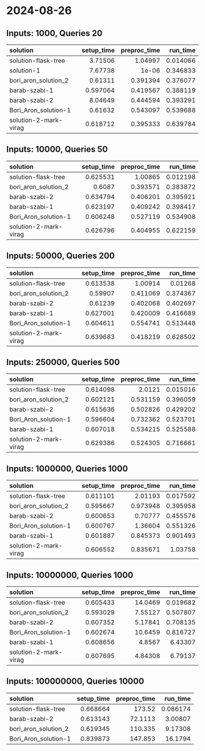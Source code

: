 # 2024-08-26

## Inputs: 1000, Queries 20

| solution              |   setup_time |   preproc_time |   run_time |
|:----------------------|-------------:|---------------:|-----------:|
| solution-flask-tree   |     3.71506  |       1.04997  |   0.014066 |
| solution-1            |     7.67738  |       1e-06    |   0.346833 |
| bori_aron_solution_2  |     0.61311  |       0.391394 |   0.376077 |
| barab-szabi-1         |     0.597064 |       0.419567 |   0.388119 |
| barab-szabi-2         |     8.04649  |       0.444594 |   0.393291 |
| Bori_Aron_solution-1  |     0.61632  |       0.543097 |   0.539688 |
| solution-2-mark-virag |     0.618712 |       0.395333 |   0.639784 |

## Inputs: 10000, Queries 50

| solution              |   setup_time |   preproc_time |   run_time |
|:----------------------|-------------:|---------------:|-----------:|
| solution-flask-tree   |     0.625531 |       1.00865  |   0.012198 |
| bori_aron_solution_2  |     0.6087   |       0.393571 |   0.383872 |
| barab-szabi-2         |     0.634794 |       0.406201 |   0.395921 |
| barab-szabi-1         |     0.623197 |       0.409242 |   0.398417 |
| Bori_Aron_solution-1  |     0.606248 |       0.527119 |   0.534908 |
| solution-2-mark-virag |     0.626796 |       0.404955 |   0.622159 |

## Inputs: 50000, Queries 200

| solution              |   setup_time |   preproc_time |   run_time |
|:----------------------|-------------:|---------------:|-----------:|
| solution-flask-tree   |     0.613538 |       1.00914  |   0.01268  |
| bori_aron_solution_2  |     0.59907  |       0.411069 |   0.374367 |
| barab-szabi-2         |     0.61239  |       0.402068 |   0.402697 |
| barab-szabi-1         |     0.627001 |       0.420009 |   0.416689 |
| Bori_Aron_solution-1  |     0.604611 |       0.554741 |   0.513448 |
| solution-2-mark-virag |     0.639683 |       0.418219 |   0.628502 |

## Inputs: 250000, Queries 500

| solution              |   setup_time |   preproc_time |   run_time |
|:----------------------|-------------:|---------------:|-----------:|
| solution-flask-tree   |     0.614098 |       2.0121   |   0.015016 |
| bori_aron_solution_2  |     0.602121 |       0.531159 |   0.396059 |
| barab-szabi-2         |     0.615636 |       0.502826 |   0.429202 |
| Bori_Aron_solution-1  |     0.596604 |       0.732362 |   0.523701 |
| barab-szabi-1         |     0.607018 |       0.534215 |   0.525588 |
| solution-2-mark-virag |     0.629386 |       0.524305 |   0.716661 |

## Inputs: 1000000, Queries 1000

| solution              |   setup_time |   preproc_time |   run_time |
|:----------------------|-------------:|---------------:|-----------:|
| solution-flask-tree   |     0.611101 |       2.01193  |   0.017592 |
| bori_aron_solution_2  |     0.595667 |       0.973948 |   0.395958 |
| barab-szabi-2         |     0.600653 |       0.70777  |   0.455576 |
| Bori_Aron_solution-1  |     0.600767 |       1.36604  |   0.551326 |
| barab-szabi-1         |     0.601887 |       0.845373 |   0.901493 |
| solution-2-mark-virag |     0.606552 |       0.835671 |   1.03758  |

## Inputs: 10000000, Queries 1000

| solution              |   setup_time |   preproc_time |   run_time |
|:----------------------|-------------:|---------------:|-----------:|
| solution-flask-tree   |     0.605433 |       14.0469  |   0.019682 |
| bori_aron_solution_2  |     0.593029 |        7.55127 |   0.507807 |
| barab-szabi-2         |     0.607352 |        5.17841 |   0.708135 |
| Bori_Aron_solution-1  |     0.602674 |       10.6459  |   0.816727 |
| barab-szabi-1         |     0.608656 |        4.8567  |   6.43307  |
| solution-2-mark-virag |     0.607695 |        4.84308 |   6.79137  |

## Inputs: 100000000, Queries 10000

| solution             |   setup_time |   preproc_time |   run_time |
|:---------------------|-------------:|---------------:|-----------:|
| solution-flask-tree  |     0.668664 |       173.52   |   0.086174 |
| barab-szabi-2        |     0.613143 |        72.1113 |   3.00807  |
| bori_aron_solution_2 |     0.619345 |       110.335  |   9.17308  |
| Bori_Aron_solution-1 |     0.839873 |       147.853  |  16.1794   |